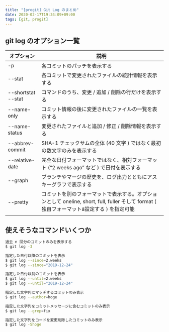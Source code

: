 ```yaml
---
title: "[progit] Git Log のまとめ"
date: 2020-02-17T19:34:09+09:00
tags: [git, progit]
---
```


## git log のオプション一覧

|オプション | 説明|
|---|---|
|-p | 各コミットのパッチを表示する|
|--stat | 各コミットで変更されたファイルの統計情報を表示する|
|--shortstat --stat | コマンドのうち、変更 / 追加 / 削除の行だけを表示する|
|--name-only | コミット情報の後に変更されたファイルの一覧を表示する|
| --name-status | 変更されたファイルと追加 / 修正 / 削除情報を表示する|
|--abbrev-commit | SHA-1 チェックサムの全体 (40 文字 ) ではなく最初の数文字のみを表示する|
|--relative-date | 完全な日付フォーマットではなく、相対フォーマット (“2 weeks ago” など ) で日付を表示する|
| --graph | ブランチやマージの歴史を、ログ出力とともにアスキーグラフで表示する|
|--pretty | コミットを別のフォーマットで表示する。オプションとして oneline, short, full, fuller そして format ( 独自フォーマットã設定する ) を指定可能|

## 使えそうなコマンドいくつか

```sh
過去 n 回分のコミットのみを表示する
$ git log -3

指定した日付以降のコミットを表示
$ git log --since=2.weeks
$ git log --since="2019-12-24"

指定した日付以前のコミットを表示
$ git log --until=2.weeks
$ git log --until="2019-12-24"

指定した文字列にマッチするコミットのみ表示
$ git log --author=hoge

指定した文字列をコミットメッセージに含むコミットのみ表示
$ git log --grep=fix

指定した文字列をコードを変更削除したコミットのみ表示
$ git log -Shoge
```
